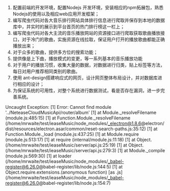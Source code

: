  1. 配置前端的开发环境，配置Nodejs 开发环境，安装相应的npm拓展包，熟悉Nodejs的使用以及相应web应用开发框架； 
 2. 编写爬虫代码对各大音乐排行网站具体排行信息进行爬取并保存到本地的数据库中，并实时的展示到平台首页的热门排行榜这一栏上； 
 3. 编写爬虫代码对各大主流的音乐播放网站的资源接口进行爬取获取歌曲播放接口，对于冷门的歌曲，实施资源在线拉取，保证用户打开的播放歌曲都能正确播放出来； 
 4. 对于众多的歌曲，提供多方位的搜索功能；
 5. 提供像是上下曲，播放模式的变更，等一系列基本的音乐播放功能 
 6. 对于用户的播放习惯，收集大量的数据，对数据进行归类，贴上标签等方法，每日对用户推荐相同类别的歌曲。 
 7. 使用 ant-design搭建响应式的网页，设计网页整体布局设计，并对数据库进行相应的设计； 
 8. 为保证系统的可用性，对整个系统进行数据测试，看是否存在漏洞，进一步完善系统。

Uncaught Exception:
[1] Error: Cannot find module '../NeteaseCloudMusicApi/router/album'
[1]     at Module._resolveFilename (module.js:485:15)
[1]     at Function.Module._resolveFilename (/home/mrwaite/test/ieaseMusic/node_modules/_electron@1.8.6@electron/dist/resources/electron.asar/common/reset-search-paths.js:35:12)
[1]     at Function.Module._load (module.js:437:25)
[1]     at Module.require (module.js:513:17)
[1]     at require (internal/module.js:11:18)
[1]     at Object.<anonymous> (/home/mrwaite/test/ieaseMusic/server/api.js:25:19)
[1]     at Object.<anonymous> (/home/mrwaite/test/ieaseMusic/server/api.js:279:3)
[1]     at Module._compile (module.js:569:30)
[1]     at loader (/home/mrwaite/test/ieaseMusic/node_modules/_babel-register@6.26.0@babel-register/lib/node.js:144:5)
[1]     at Object.require.extensions.(anonymous function) [as .js] (/home/mrwaite/test/ieaseMusic/node_modules/_babel-register@6.26.0@babel-register/lib/node.js:154:7)
